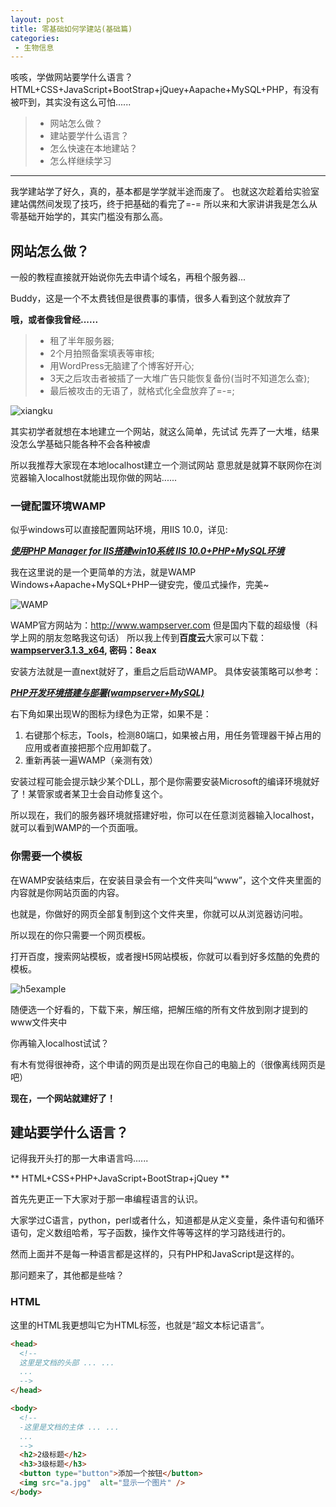 ```yaml
---
layout: post
title: 零基础如何学建站(基础篇)
categories:
 - 生物信息
---
```


咳咳，学做网站要学什么语言？HTML+CSS+JavaScript+BootStrap+jQuey+Aapache+MySQL+PHP，有没有被吓到，其实没有这么可怕......
>* 网站怎么做？
>* 建站要学什么语言？
>* 怎么快速在本地建站？
>* 怎么样继续学习

***

我学建站学了好久，真的，基本都是学学就半途而废了。
也就这次趁着给实验室建站偶然间发现了技巧，终于把基础的看完了=-=
所以来和大家讲讲我是怎么从零基础开始学的，其实门槛没有那么高。

## 网站怎么做？ ##

一般的教程直接就开始说你先去申请个域名，再租个服务器...

Buddy，这是一个不太费钱但是很费事的事情，很多人看到这个就放弃了

**哦，或者像我曾经......**

>* 租了半年服务器;
>* 2个月拍照备案填表等审核;
>* 用WordPress无脑建了个博客好开心;
>* 3天之后攻击者被插了一大堆广告只能恢复备份(当时不知道怎么查);
>* 最后被攻击的无语了，就格式化全盘放弃了=-=;

![xiangku](http://ow1kvhtif.bkt.clouddn.com/chaoweiquxiangku.jpg)

其实初学者就想在本地建立一个网站，就这么简单，先试试
先弄了一大堆，结果没怎么学基础只能各种不会各种被虐

所以我推荐大家现在本地localhost建立一个测试网站
意思就是就算不联网你在浏览器输入localhost就能出现你做的网站......

### 一键配置环境WAMP ###

似乎windows可以直接配置网站环境，用IIS 10.0，详见: 

***[使用PHP Manager for IIS搭建win10系统 IIS 10.0+PHP+MySQL环境](http://www.yishimei.cn/website/701.html)***

我在这里说的是一个更简单的方法，就是WAMP
Windows+Aapache+MySQL+PHP一键安完，傻瓜式操作，完美~

![WAMP](http://ow1kvhtif.bkt.clouddn.com/wamp.PNG)

WAMP官方网站为：http://www.wampserver.com
但是国内下载的超级慢（科学上网的朋友忽略我这句话）
所以我上传到**百度云**大家可以下载：
**[wampserver3.1.3_x64](https://pan.baidu.com/s/1z9IOhPTDXb21HmDd9cb3ZQ), 密码：8eax**

安装方法就是一直next就好了，重启之后启动WAMP。
具体安装策略可以参考：

***[PHP开发环境搭建与部署(wampserver+MySQL)](https://www.w3cschool.cn/phpwmpsql/)***

右下角如果出现W的图标为绿色为正常，如果不是：

1. 右键那个标志，Tools，检测80端口，如果被占用，用任务管理器干掉占用的应用或者直接把那个应用卸载了。
2. 重新再装一遍WAMP（亲测有效）

安装过程可能会提示缺少某个DLL，那个是你需要安装Microsoft的编译环境就好了！某管家或者某卫士会自动修复这个。

所以现在，我们的服务器环境就搭建好啦，你可以在任意浏览器输入localhost，就可以看到WAMP的一个页面哦。

### 你需要一个模板 ###

在WAMP安装结束后，在安装目录会有一个文件夹叫“www”，这个文件夹里面的内容就是你网站页面的内容。

也就是，你做好的网页全部复制到这个文件夹里，你就可以从浏览器访问啦。

所以现在的你只需要一个网页模板。

打开百度，搜索网站模板，或者搜H5网站模板，你就可以看到好多炫酷的免费的模板。

![h5example](http://ow1kvhtif.bkt.clouddn.com/h5Exmple.PNG)

随便选一个好看的，下载下来，解压缩，把解压缩的所有文件放到刚才提到的www文件夹中

你再输入localhost试试？

有木有觉得很神奇，这个申请的网页是出现在你自己的电脑上的（很像离线网页是吧）

**现在，一个网站就建好了！**

## 建站要学什么语言？ ##

记得我开头打的那一大串语言吗......

** HTML+CSS+PHP+JavaScript+BootStrap+jQuey **

首先先更正一下大家对于那一串编程语言的认识。

大家学过C语言，python，perl或者什么，知道都是从定义变量，条件语句和循环语句，定义数组哈希，写子函数，操作文件等等这样的学习路线进行的。

然而上面并不是每一种语言都是这样的，只有PHP和JavaScript是这样的。

那问题来了，其他都是些啥？

### HTML ###

这里的HTML我更想叫它为HTML标签，也就是“超文本标记语言”。

```HTML
<head>
  <!--
  这里是文档的头部 ... ...
  ...
  -->
</head>

<body>
  <!--
  -这里是文档的主体 ... ...
  ...
  -->
  <h2>2级标题</h2>
  <h3>3级标题</h3>
  <button type="button">添加一个按钮</button>
  <img src="a.jpg"  alt="显示一个图片" />
</body>
```
